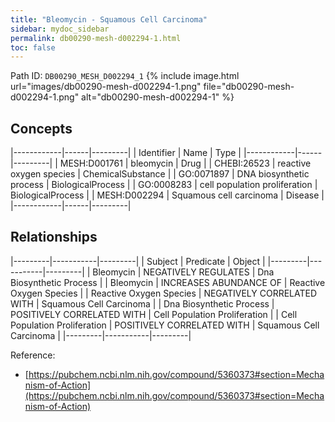 ```yaml
---
title: "Bleomycin - Squamous Cell Carcinoma"
sidebar: mydoc_sidebar
permalink: db00290-mesh-d002294-1.html
toc: false 
---
```



Path ID: `DB00290_MESH_D002294_1`
{% include image.html url="images/db00290-mesh-d002294-1.png" file="db00290-mesh-d002294-1.png" alt="db00290-mesh-d002294-1" %}

## Concepts

|------------|------|---------|
| Identifier | Name | Type    |
|------------|------|---------|
| MESH:D001761 | bleomycin | Drug |
| CHEBI:26523 | reactive oxygen species | ChemicalSubstance |
| GO:0071897 | DNA biosynthetic process | BiologicalProcess |
| GO:0008283 | cell population proliferation | BiologicalProcess |
| MESH:D002294 | Squamous cell carcinoma | Disease |
|------------|------|---------|

## Relationships

|---------|-----------|---------|
| Subject | Predicate | Object  |
|---------|-----------|---------|
| Bleomycin | NEGATIVELY REGULATES | Dna Biosynthetic Process |
| Bleomycin | INCREASES ABUNDANCE OF | Reactive Oxygen Species |
| Reactive Oxygen Species | NEGATIVELY CORRELATED WITH | Squamous Cell Carcinoma |
| Dna Biosynthetic Process | POSITIVELY CORRELATED WITH | Cell Population Proliferation |
| Cell Population Proliferation | POSITIVELY CORRELATED WITH | Squamous Cell Carcinoma |
|---------|-----------|---------|

Reference: 
  - [https://pubchem.ncbi.nlm.nih.gov/compound/5360373#section=Mechanism-of-Action](https://pubchem.ncbi.nlm.nih.gov/compound/5360373#section=Mechanism-of-Action)

